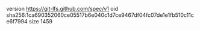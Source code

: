 version https://git-lfs.github.com/spec/v1
oid sha256:1ca690352060ce05517b6e040c1d7ce9467df04fc07de1e1fb510c11ce6f7994
size 1459
